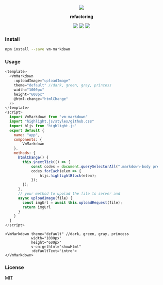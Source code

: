 <p align="center">
  <img src="https://github.com/luosijie/Front-end-Blog/blob/master/img/logo_vmmarkdown_name.png?raw=true">
</p>
<p align="center">
    <!-- <strong>Markdown for Vue,</strong> <a href="https://luosijie.github.io/vm-markdown/">Live Demo</a> -->
    <strong>refactoring</strong>
</p>
<p align="center">
  <img src="https://img.shields.io/badge/version-0.2.8-blue.svg?style=flat">
  <img src="https://img.shields.io/badge/dependency-vue-green.svg?style=flat">
  <img src="https://img.shields.io/badge/dependency-marked-yellow.svg?style=flat">
</p>

### Install

```bash
npm install --save vm-markdown
```
### Usage

```js
<template>
  <VmMarkdown
    :uploadImage="uploadImage"
    theme="default" //dark, green, gray, princess
    width="1000px" 
    height="600px" 
    @html-change="htmlChange"
  />
</template>
<script>
  import VmMarkdown from "vm-markdown"
  import "highlight.js/styles/github.css"
  import hljs from 'highlight.js'
  export default {
    name: "app",
    components: {
        VmMarkdown
    },
    methods: {
      htmlChange() {
        this.$nextTick(() => {
            const codes = document.querySelectorAll(".markdown-body pre code");
            codes.forEach(elem => {
                hljs.highlightBlock(elem);
            });
        });
      },
      // your method to upolad the file to server and
      async uploadImage(file) {
        const imgUrl = await this.uploadRequest(file);
        return imgUrl
      }
    }
  }
</script>
```

```vue
<VmMarkdown theme="default" //dark, green, gray, princess 
            width="1000px" 
            height="600px" 
            v-on:gethtml="showHtml"
            :defaultText="intro">
</VmMarkdown>
```


### License

[MIT](https://github.com/luosijie/vm-editor/blob/master/LICENSE.md)

